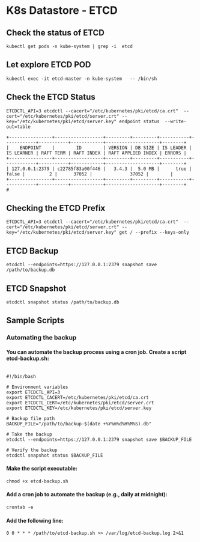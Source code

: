 # K8s Datastore - ETCD

## Check the status of ETCD
```
kubectl get pods -n kube-system | grep -i  etcd
```

## Let explore ETCD POD
```
kubectl exec -it etcd-master -n kube-system   -- /bin/sh
```

## Check the ETCD Status
```  
ETCDCTL_API=3 etcdctl --cacert="/etc/kubernetes/pki/etcd/ca.crt"  --cert="/etc/kubernetes/pki/etcd/server.crt" --key="/etc/kubernetes/pki/etcd/server.key" endpoint status  --write-out=table
```

```
+----------------+------------------+---------+---------+-----------+------------+-----------+------------+--------------------+--------+
|    ENDPOINT    |        ID        | VERSION | DB SIZE | IS LEADER | IS LEARNER | RAFT TERM | RAFT INDEX | RAFT APPLIED INDEX | ERRORS |
+----------------+------------------+---------+---------+-----------+------------+-----------+------------+--------------------+--------+
| 127.0.0.1:2379 | c22785f83a00f446 |   3.4.3 |  5.0 MB |      true |      false |         2 |      37052 |              37052 |        |
+----------------+------------------+---------+---------+-----------+------------+-----------+------------+--------------------+--------+
#
```

## Checking the ETCD Prefix
```
ETCDCTL_API=3 etcdctl --cacert="/etc/kubernetes/pki/etcd/ca.crt"  --cert="/etc/kubernetes/pki/etcd/server.crt" --key="/etc/kubernetes/pki/etcd/server.key" get / --prefix --keys-only
```

## ETCD Backup
```
etcdctl --endpoints=https://127.0.0.1:2379 snapshot save /path/to/backup.db
```

## ETCD Snapshot
```
etcdctl snapshot status /path/to/backup.db
```


## Sample Scripts 

### Automating the backup

#### You can automate the backup process using a cron job. Create a script etcd-backup.sh:

```

#!/bin/bash

# Environment variables
export ETCDCTL_API=3
export ETCDCTL_CACERT=/etc/kubernetes/pki/etcd/ca.crt
export ETCDCTL_CERT=/etc/kubernetes/pki/etcd/server.crt
export ETCDCTL_KEY=/etc/kubernetes/pki/etcd/server.key

# Backup file path
BACKUP_FILE="/path/to/backup-$(date +%Y%m%d%H%M%S).db"

# Take the backup
etcdctl --endpoints=https://127.0.0.1:2379 snapshot save $BACKUP_FILE

# Verify the backup
etcdctl snapshot status $BACKUP_FILE
```

#### Make the script executable:
```
chmod +x etcd-backup.sh
```

#### Add a cron job to automate the backup (e.g., daily at midnight):
```
crontab -e
```

#### Add the following line:
```
0 0 * * * /path/to/etcd-backup.sh >> /var/log/etcd-backup.log 2>&1
```
